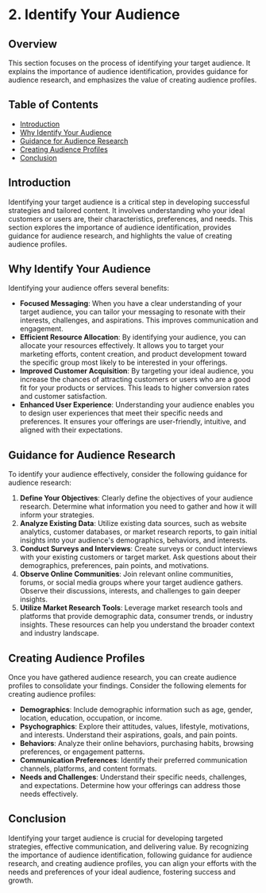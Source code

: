 # 2. Identify Your Audience

## Overview
This section focuses on the process of identifying your target audience. It explains the importance of audience identification, provides guidance for audience research, and emphasizes the value of creating audience profiles.

## Table of Contents
- [Introduction](#introduction)
- [Why Identify Your Audience](#why-identify-your-audience)
- [Guidance for Audience Research](#guidance-for-audience-research)
- [Creating Audience Profiles](#creating-audience-profiles)
- [Conclusion](#conclusion)

## Introduction
Identifying your target audience is a critical step in developing successful strategies and tailored content. It involves understanding who your ideal customers or users are, their characteristics, preferences, and needs. This section explores the importance of audience identification, provides guidance for audience research, and highlights the value of creating audience profiles.

## Why Identify Your Audience
Identifying your audience offers several benefits:
- **Focused Messaging**: When you have a clear understanding of your target audience, you can tailor your messaging to resonate with their interests, challenges, and aspirations. This improves communication and engagement.
- **Efficient Resource Allocation**: By identifying your audience, you can allocate your resources effectively. It allows you to target your marketing efforts, content creation, and product development toward the specific group most likely to be interested in your offerings.
- **Improved Customer Acquisition**: By targeting your ideal audience, you increase the chances of attracting customers or users who are a good fit for your products or services. This leads to higher conversion rates and customer satisfaction.
- **Enhanced User Experience**: Understanding your audience enables you to design user experiences that meet their specific needs and preferences. It ensures your offerings are user-friendly, intuitive, and aligned with their expectations.

## Guidance for Audience Research
To identify your audience effectively, consider the following guidance for audience research:
1. **Define Your Objectives**: Clearly define the objectives of your audience research. Determine what information you need to gather and how it will inform your strategies.
2. **Analyze Existing Data**: Utilize existing data sources, such as website analytics, customer databases, or market research reports, to gain initial insights into your audience's demographics, behaviors, and interests.
3. **Conduct Surveys and Interviews**: Create surveys or conduct interviews with your existing customers or target market. Ask questions about their demographics, preferences, pain points, and motivations.
4. **Observe Online Communities**: Join relevant online communities, forums, or social media groups where your target audience gathers. Observe their discussions, interests, and challenges to gain deeper insights.
5. **Utilize Market Research Tools**: Leverage market research tools and platforms that provide demographic data, consumer trends, or industry insights. These resources can help you understand the broader context and industry landscape.

## Creating Audience Profiles
Once you have gathered audience research, you can create audience profiles to consolidate your findings. Consider the following elements for creating audience profiles:
- **Demographics**: Include demographic information such as age, gender, location, education, occupation, or income.
- **Psychographics**: Explore their attitudes, values, lifestyle, motivations, and interests. Understand their aspirations, goals, and pain points.
- **Behaviors**: Analyze their online behaviors, purchasing habits, browsing preferences, or engagement patterns.
- **Communication Preferences**: Identify their preferred communication channels, platforms, and content formats.
- **Needs and Challenges**: Understand their specific needs, challenges, and expectations. Determine how your offerings can address those needs effectively.

## Conclusion
Identifying your target audience is crucial for developing targeted strategies, effective communication, and delivering value. By recognizing the importance of audience identification, following guidance for audience research, and creating audience profiles, you can align your efforts with the needs and preferences of your ideal audience, fostering success and growth.
